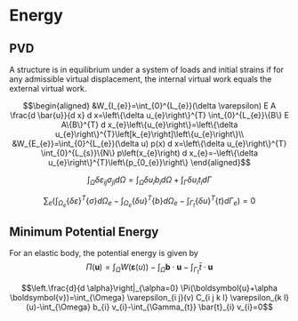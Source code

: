 # Energy

## PVD

A structure is in equilibrium under a system of loads and initial strains if for any
admissible virtual displacement, the internal virtual work equals the external virtual work.

$$\begin{aligned}
&W_{I_{e}}=\int_{0}^{L_{e}}(\delta \varepsilon) E A \frac{d \bar{u}}{d x} d x=\left\{\delta u_{e}\right\}^{T} \int_{0}^{L_{e}}\{B\} E A\{B\}^{T} d x_{e}\left\{u_{e}\right\}=\left\{\delta u_{e}\right\}^{T}\left[k_{e}\right]\left\{u_{e}\right\}\\
&W_{E_{e}}=\int_{0}^{L_{e}}(\delta u) p(x) d x=\left\{\delta u_{e}\right\}^{T} \int_{0}^{L_{s}}\{N\} p\left(x_{e}\right) d x_{e}=-\left\{\delta u_{e}\right\}^{T}\left\{p_{0_{e}}\right\}
\end{aligned}$$

$$\int_{\Omega} \delta \varepsilon_{i j} \sigma_{j i} d \Omega=\int_{\Omega} \delta u_{i} b_{i} d \Omega+\int_{\Gamma} \delta u_{i} t_{i} d \Gamma$$

$$\sum_{e}\left(\int_{\Omega_{e}}\{\delta \varepsilon\}^{T}\{\sigma\} d \Omega_{e}-\int_{\Omega_{e}}\{\delta u\}^{T}\{b\} d \Omega_{e}-\int_{\Gamma_{t}}\{\delta u\}^{T}\{t\} d \Gamma_{e}\right)=0$$

## Minimum Potential Energy

For an elastic body, the potential energy is given by
$$
\Pi(\boldsymbol{u})=\int_{\Omega} W(\boldsymbol{\varepsilon}(u))-\int_{\Omega} \boldsymbol{b} \cdot \boldsymbol{u}-\int_{\Gamma_{t}} \bar{t} \cdot \boldsymbol{u}
$$

$$\left.\frac{d}{d \alpha}\right|_{\alpha=0} \Pi(\boldsymbol{u}+\alpha \boldsymbol{v})=\int_{\Omega} \varepsilon_{i j}(v) C_{i j k l} \varepsilon_{k l}(u)-\int_{\Omega} b_{i} v_{i}-\int_{\Gamma_{t}} \bar{t}_{i} v_{i}=0$$
